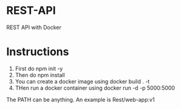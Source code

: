 # REST-API
REST API with Docker

# Instructions

1. First do npm init -y
2. Then do npm install
3. You can create a docker image using docker build . -t <PATH>
4. THen run a docker container using docker run -d  -p 5000:5000 <PATH>

The PATH can be anything. An example is Rest/web-app:v1
